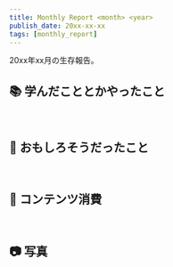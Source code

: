 ```yaml
---
title: Monthly Report <month> <year>
publish_date: 20xx-xx-xx
tags: [monthly_report]
---
```


20xx年xx月の生存報告。

## 📚 学んだこととかやったこと


<br />

## 🧐 おもしろそうだったこと


<br />

## 👾 コンテンツ消費


<br />

## 📷 写真


